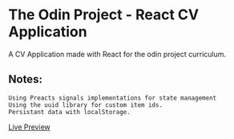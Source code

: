 # The Odin Project - React CV Application

A CV Application made with React for the odin project curriculum.

## Notes:

```
Using Preacts signals implementations for state management
Using the uuid library for custom item ids.
Persistant data with localStorage.
```

[Live Preview](https://remarkable-paprenjak-7ffb4b.netlify.app/)
